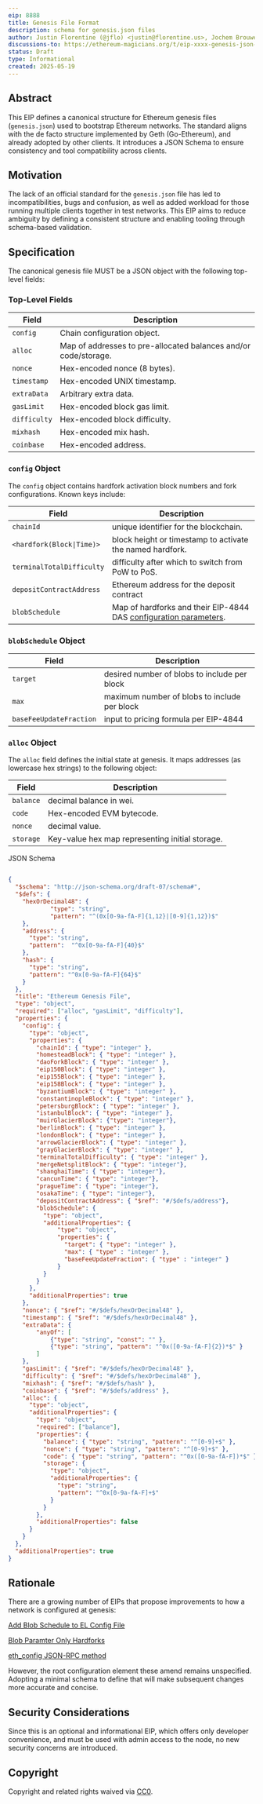 ```yaml
---
eip: 8888
title: Genesis File Format
description: schema for genesis.json files
author: Justin Florentine (@jflo) <justin@florentine.us>, Jochem Brouwer (@jochem-brouwer) <jochem@ethereum.org>
discussions-to: https://ethereum-magicians.org/t/eip-xxxx-genesis-json-standardization/24271
status: Draft
type: Informational
created: 2025-05-19
---
```


## Abstract

This EIP defines a canonical structure for Ethereum genesis files (`genesis.json`) used to bootstrap Ethereum networks. The standard aligns with the de facto structure implemented by Geth (Go-Ethereum), and already adopted by other clients. It introduces a JSON Schema to ensure consistency and tool compatibility across clients.

## Motivation

The lack of an official standard for the `genesis.json` file has led to incompatibilities, bugs and confusion, as well as added workload for those running multiple clients together in test networks. This EIP aims to reduce ambiguity by defining a consistent structure and enabling tooling through schema-based validation.

## Specification

The canonical genesis file MUST be a JSON object with the following top-level fields:

### Top-Level Fields

| Field           | Description                                                     |
|-----------------|-----------------------------------------------------------------|
| `config`        | Chain configuration object.                                     |
| `alloc`         | Map of addresses to pre-allocated balances and/or code/storage. |
| `nonce`         | Hex-encoded nonce (8 bytes).                                    |
| `timestamp`     | Hex-encoded UNIX timestamp.                                     |
| `extraData`     | Arbitrary extra data.                                           |
| `gasLimit`      | Hex-encoded block gas limit.                                    |
| `difficulty`    | Hex-encoded block difficulty.                                   |
| `mixhash`       | Hex-encoded mix hash.                                           |
| `coinbase`      | Hex-encoded address.                                            |

### `config` Object

The `config` object contains hardfork activation block numbers and fork configurations. Known keys include:

| Field                     | Description                                                                      |
|---------------------------|----------------------------------------------------------------------------------|
| `chainId`                 | unique identifier for the blockchain.                                            |
| `<hardfork(Block\|Time)>` | block height or timestamp to activate the named hardfork.                        |
| `terminalTotalDifficulty` | difficulty after which to switch from PoW to PoS.                                |
| `depositContractAddress`  | Ethereum address for the deposit contract                                        |
| `blobSchedule`            | Map of hardforks and their EIP-4844 DAS [configuration parameters](eip-7840.md). |

### `blobSchedule` Object

| Field                   | Description                                  |
|-------------------------|----------------------------------------------|
| `target`                | desired number of blobs to include per block |
| `max`                   | maximum number of blobs to include per block |
| `baseFeeUpdateFraction` | input to pricing formula per EIP-4844        |

### `alloc` Object

The `alloc` field defines the initial state at genesis. It maps addresses (as lowercase hex strings) to the following object:

| Field          | Description                                     |
|----------------|-------------------------------------------------|
| `balance`      | decimal balance in wei.                         |
| `code`         | Hex-encoded EVM bytecode.                       |
| `nonce`        | decimal value.                                  |
| `storage`      | Key-value hex map representing initial storage. |



JSON Schema


```json

{
  "$schema": "http://json-schema.org/draft-07/schema#",
  "$defs": {
  	"hexOrDecimal48": {
    		"type": "string",
    		"pattern": "^(0x[0-9a-fA-F]{1,12}|[0-9]{1,12})$"
  	},
    "address": {
      "type": "string",
      "pattern":  "^0x[0-9a-fA-F]{40}$"
    },
    "hash": {
      "type": "string",
      "pattern": "^0x[0-9a-fA-F]{64}$"
    }
  },
  "title": "Ethereum Genesis File",
  "type": "object",
  "required": ["alloc", "gasLimit", "difficulty"],
  "properties": {
    "config": {
      "type": "object",
      "properties": {
        "chainId": { "type": "integer" },
        "homesteadBlock": { "type": "integer" },
        "daoForkBlock": { "type": "integer" },
        "eip150Block": { "type": "integer" },
        "eip155Block": { "type": "integer" },
        "eip158Block": { "type": "integer" },
        "byzantiumBlock": { "type": "integer" },
        "constantinopleBlock": { "type": "integer" },
        "petersburgBlock": { "type": "integer" },
        "istanbulBlock": { "type": "integer" },
        "muirGlacierBlock": {"type": "integer"},
        "berlinBlock": { "type": "integer" },
        "londonBlock": { "type": "integer" },
        "arrowGlacierBlock": { "type": "integer" },
        "grayGlacierBlock": { "type": "integer" },
        "terminalTotalDifficulty": { "type": "integer" },
        "mergeNetsplitBlock": { "type": "integer"},
        "shanghaiTime": { "type": "integer"},
        "cancunTime": { "type": "integer"},
        "pragueTime": { "type": "integer"},
        "osakaTime": { "type": "integer"},
        "depositContractAddress": { "$ref": "#/$defs/address"},
        "blobSchedule": {
          "type": "object",
          "additionalProperties": {
              "type": "object",
              "properties": {
                "target": { "type": "integer" },
                "max": { "type" : "integer" },
                "baseFeeUpdateFraction": { "type" : "integer" }
              }
          }
        }
      },
      "additionalProperties": true
    },
    "nonce": { "$ref": "#/$defs/hexOrDecimal48" },
    "timestamp": { "$ref": "#/$defs/hexOrDecimal48" },
    "extraData": { 
	    "anyOf": [ 
		    {"type": "string", "const": "" },
		    {"type": "string", "pattern": "^0x([0-9a-fA-F]{2})*$" }
	    ]
    },
    "gasLimit": { "$ref": "#/$defs/hexOrDecimal48" },
    "difficulty": { "$ref": "#/$defs/hexOrDecimal48" },
    "mixhash": { "$ref": "#/$defs/hash" },
    "coinbase": { "$ref": "#/$defs/address" },
    "alloc": {
      "type": "object",
      "additionalProperties": {
        "type": "object",
        "required": ["balance"],
        "properties": {
          "balance": { "type": "string", "pattern": "^[0-9]+$" },
    	  "nonce": { "type": "string", "pattern": "^[0-9]+$" },
          "code": { "type": "string", "pattern": "^0x([0-9a-fA-F])*$" },
          "storage": {
            "type": "object",
            "additionalProperties": {
              "type": "string",
              "pattern": "^0x[0-9a-fA-F]+$"
            }
          }
        },
        "additionalProperties": false
      }
    }
  },
  "additionalProperties": true
}
```

## Rationale

There are a growing number of EIPs that propose improvements to how a network is configured at genesis:

[Add Blob Schedule to EL Config File](eip-7840)

[Blob Paramter Only Hardforks](eip-7892)

[eth_config JSON-RPC method](eip-7910)

However, the root configuration element these amend remains unspecified. Adopting a minimal schema to define that will make subsequent changes more accurate and concise.

## Security Considerations

Since this is an optional and informational EIP, which offers only developer convenience, and must be used with admin access to the node, no new security concerns are introduced.

## Copyright

Copyright and related rights waived via [CC0](../LICENSE.md).




